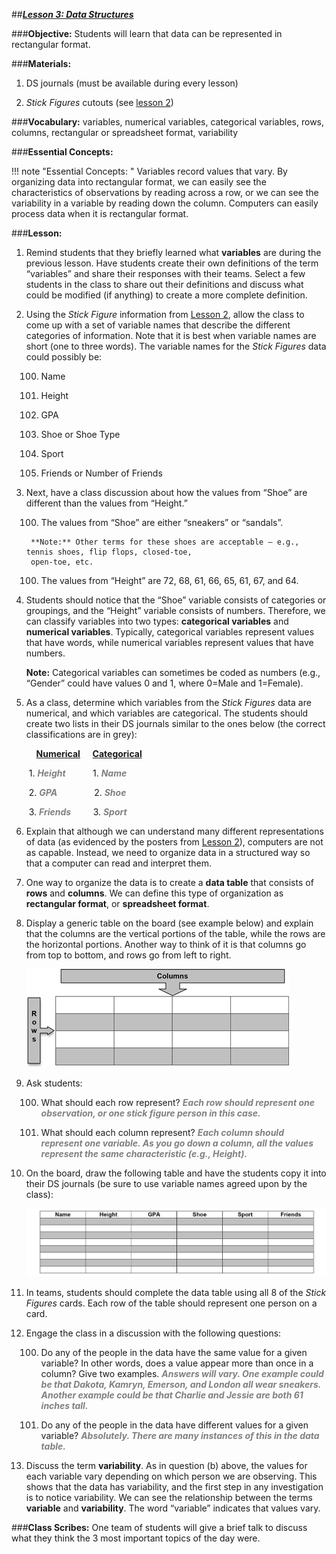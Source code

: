 ##***<u>Lesson 3: Data Structures</u>***

###**Objective:**
Students will learn that data can be represented in rectangular format.

###**Materials:**
1. DS journals (must be available during every lesson)

2. *Stick Figures* cutouts (see [lesson 2](lesson2.md))

###**Vocabulary:**
variables, numerical variables, categorical variables, rows, columns, rectangular or spreadsheet format,
variability

###**Essential Concepts:**

!!! note "Essential Concepts: "
    Variables record values that vary. By organizing data into rectangular format, we
    can easily see the characteristics of observations by reading across a row, or we can see the variability in
    a variable by reading down the column. Computers can easily process data when it is rectangular format.

###**Lesson:**

1. Remind students that they briefly learned what **variables** are during the previous lesson. Have
students create their own definitions of the term “variables” and share their responses with their
teams. Select a few students in the class to share out their definitions and discuss what could be
modified (if anything) to create a more complete definition.

2. Using the *Stick Figure* information from [Lesson 2](lesson2.md), allow the class to come up with a set of
variable names that describe the different categories of information. Note that it is best when
variable names are short (one to three words). The variable names for the *Stick Figures* data
could possibly be:

    100. Name

    100. Height

    100. GPA

    100. Shoe or Shoe Type

    100. Sport

    100. Friends or Number of Friends

3. Next, have a class discussion about how the values from “Shoe” are different than the values
from “Height.”

    100. The values from “Shoe” are either “sneakers” or “sandals”.

        **Note:** Other terms for these shoes are acceptable – e.g., tennis shoes, flip flops, closed-toe,
        open-toe, etc.

    100. The values from “Height” are 72, 68, 61, 66, 65, 61, 67, and 64.

4. Students should notice that the “Shoe” variable consists of categories or groupings, and the
“Height” variable consists of numbers. Therefore, we can classify variables into two types:
**categorical variables** and **numerical variables**. Typically, categorical variables represent
values that have words, while numerical variables represent values that have numbers.

    **Note:** Categorical variables can sometimes be coded as numbers (e.g., “Gender” could have
    values 0 and 1, where 0=Male and 1=Female).

5. As a class, determine which variables from the *Stick Figures* data are numerical, and which
variables are categorical. The students should create two lists in their DS journals similar to the
ones below (the correct classifications are in grey):

    &nbsp;&nbsp;&nbsp;&nbsp;**<u>Numerical</u>** &nbsp;&nbsp;&nbsp;&nbsp;**<u>Categorical</u>**

    &nbsp;1. <span style="color:grey">***Height***</span> &nbsp;&nbsp;&nbsp;&nbsp;&nbsp;&nbsp;&nbsp;&nbsp;&nbsp;&nbsp;1. <span style="color:grey">***Name***</span>

    &nbsp;2. <span style="color:grey">***GPA***</span> &nbsp;&nbsp;&nbsp;&nbsp;&nbsp;&nbsp;&nbsp;&nbsp;&nbsp;&nbsp;&nbsp;&nbsp;&nbsp;&nbsp;2. <span style="color:grey">***Shoe***</span>

    &nbsp;3. <span style="color:grey">***Friends***</span> &nbsp;&nbsp;&nbsp;&nbsp;&nbsp;&nbsp;&nbsp;&nbsp;3. <span style="color:grey">***Sport***</span>

6. Explain that although we can understand many different representations of data (as evidenced by
the posters from [Lesson 2](lesson2.md)), computers are not as capable. Instead, we need to organize data in a
structured way so that a computer can read and interpret them.

7. One way to organize the data is to create a **data table** that consists of **rows** and **columns**. We
can define this type of organization as **rectangular format**, or **spreadsheet format**.

8. Display a generic table on the board (see example below) and explain that the columns are the
vertical portions of the table, while the rows are the horizontal portions. Another way to think of it
is that columns go from top to bottom, and rows go from left to right.

    <img src="../../img/10308.png" />

9. Ask students:

    100. What should each row represent? <span style="color:grey">***Each row should represent one observation, or
    one stick figure person in this case.***</span>

    100. What should each column represent? <span style="color:grey">***Each column should represent one variable. As
    you go down a column, all the values represent the same characteristic (e.g.,
    Height).***</span>

10. On the board, draw the following table and have the students copy it into their DS journals (be
sure to use variable names agreed upon by the class):

    <img src="../../img/10310.png" />

11. In teams, students should complete the data table using all 8 of the *Stick Figures* cards. Each row
of the table should represent one person on a card.

12. Engage the class in a discussion with the following questions:

    100. Do any of the people in the data have the same value for a given variable? In other words,
    does a value appear more than once in a column? Give two examples. <span style="color:grey">***Answers will
    vary. One example could be that Dakota, Kamryn, Emerson, and London all wear
    sneakers. Another example could be that Charlie and Jessie are both 61 inches tall.***</span>
 
    100. Do any of the people in the data have different values for a given variable? <span style="color:grey">***Absolutely.
    There are many instances of this in the data table.***</span>

13. Discuss the term **variability**. As in question (b) above, the values for each variable vary
depending on which person we are observing. This shows that the data has variability, and the
first step in any investigation is to notice variability. We can see the relationship between the
terms **variable** and **variability**. The word “variable” indicates that values vary.

###**Class Scribes:**
One team of students will give a brief talk to discuss what they think the 3 most important topics
of the day were.